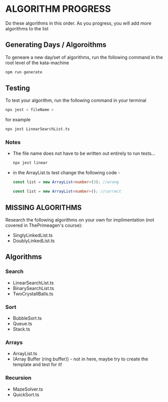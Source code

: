 # ALGORITHM PROGRESS

Do these algorithms in this order. As you progress, you will add more algorithms to the list

## Generating Days / Algoroithms

To geneare a new day/set of algorithms, run the following command in the root level of the kata-machine

```bash
npm run generate
```

## Testing

To test your algorithm, run the following command in your terminal

```bash
npx jest < fileName >
```

for example

```bash
npx jest LinearSearchList.ts
```

### Notes

- The file name does not have to be written out entirely to run tests...

    ```bash
    npx jest linear
    ```

- in the ArrayList.ts test change the following code -

    ```typescript
    const list = new ArrayList<number>(3); //wrong

    const list = new ArrayList<number>(); //correct
    ```

## MISSING ALGORITHMS

Research the following algorithms on your own for implimentation (not covered in ThePrimeagen's course):

- SinglyLinkedList.ts
- DoublyLinkedList.ts

## Algorithms

### Search

- LinearSearchList.ts
- BinarySearchList.ts
- TwoCrystallBalls.ts

### Sort

- BubbleSort.ts
- Queue.ts
- Stack.ts

### Arrays

- ArrayList.ts
- (Array Buffer (ring buffer)) - not in here, maybe try to create the template and test for it!

### Recursion

- MazeSolver.ts
- QuickSort.ts
